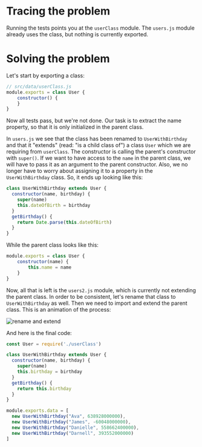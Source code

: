 # Tracing the problem
Running the tests points you at the `userClass` module. The `users.js` module already uses the class, but nothing is currently exported.

# Solving the problem
Let's start by exporting a class:

```js
// src/data/userClass.js
module.exports = class User {
    constructor() {
    }
}
```

Now all tests pass, but we're not done. Our task is to extract the name property, so that it is only initialized in the parent class.

In `users.js` we see that the class has been renamed to `UserWithBirthday` and that it "extends" (read: "is a child class of") a class `User` which we are requiring from `userClass`. The constructor is calling the parent's constructor with `super()`. If we want to have access to the `name` in the parent class, we will have to pass it as an argument to the parent constructor. Also, we no longer have to worry about assigning it to a property in the `UserWithBirthday` class. So, it ends up looking like this:

```js
class UserWithBirthday extends User {
  constructor(name, birthday) {
    super(name)
    this.dateOfBirth = birthday
  }
  getBirthday() {
    return Date.parse(this.dateOfBirth)
  }
}
```

While the parent class looks like this:

```js
module.exports = class User {
    constructor(name) {
        this.name = name
    }
}
```

Now, all that is left is the `users2.js` module, which is currently not extending the parent class. In order to be consistent, let's rename that class to `UserWithBirthday` as well. Then we need to import and extend the parent class. This is an animation of the process:

![rename and extend](https://cd.sseu.re/rename-and-extend.gif)

And here is the final code:

```js
const User = require('./userClass')

class UserWithBirthday extends User {
  constructor(name, birthday) {
    super(name)
    this.birthday = birthday
  }
  getBirthday() {
    return this.birthday
  }
}

module.exports.data = [
  new UserWithBirthday("Ava", 638928000000),
  new UserWithBirthday("James", -60048000000),
  new UserWithBirthday("Danielle", 558662400000),
  new UserWithBirthday("Darnell", 393552000000)
]
```